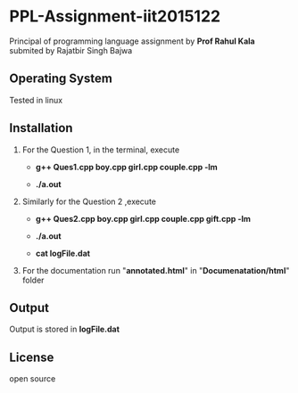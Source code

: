 # PPL-Assignment-iit2015122
Principal of programming language assignment  by **Prof Rahul Kala**  submited by Rajatbir Singh Bajwa
## Operating System
Tested in linux 
## Installation
1. For the Question 1, in the terminal, execute  
  
   - **g++ Ques1.cpp boy.cpp girl.cpp couple.cpp  -lm**
  
   - **./a.out**

2. Similarly for the Question 2 ,execute

   - **g++ Ques2.cpp boy.cpp girl.cpp couple.cpp gift.cpp -lm**
  
   - **./a.out**
  
   - **cat logFile.dat**

3. For the documentation run "**annotated.html**" in "**Documenatation/html**" folder
  
  

## Output
Output is stored in **logFile.dat** 
## License
open source
